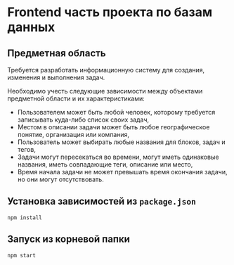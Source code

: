 #  Frontend часть проекта по базам данных
## Предметная область
Требуется разработать информационную систему для создания, изменения и выполнения задач.


Необходимо учесть следующие зависимости между объектами предметной области и их характеристиками:

- Пользователем может быть любой человек, которому требуется записывать куда-либо список своих задач,
- Местом в описании задачи может быть любое географическое понятие, организация или компания,
- Пользователь может выбирать любые названия для блоков, задач и тегов,
- Задачи могут пересекаться во времени, могут иметь одинаковые названия, иметь совпадающие теги, описание или место,
- Время начала задачи не может превышать время окончания задачи, но они могут отсутствовать.

## Установка зависимостей из `package.json`
```
npm install
```
## Запуск из корневой папки
```
npm start
```
